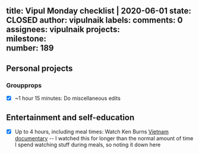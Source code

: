 title:	Vipul Monday checklist | 2020-06-01
state:	CLOSED
author:	vipulnaik
labels:	
comments:	0
assignees:	vipulnaik
projects:	
milestone:	
number:	189
--
## Personal projects

### Groupprops

- [x] ~1 hour 15 minutes: Do miscellaneous edits

## Entertainment and self-education

- [x] Up to 4 hours, including meal times: Watch Ken Burns [Vietnam documentary](https://www.netflix.com/title/80997770) -- I watched this for longer than the normal amount of time I spend watching stuff during meals, so noting it down here

